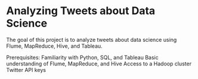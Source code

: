 # Analyzing Tweets about Data Science
The goal of this project is to analyze tweets about data science using Flume, MapReduce, Hive, and Tableau.

Prerequisites:
Familiarity with Python, SQL, and Tableau
Basic understanding of Flume, MapReduce, and Hive
Access to a Hadoop cluster
Twitter API keys
